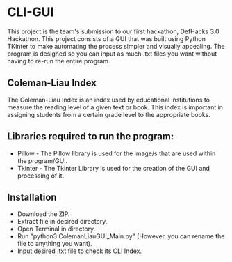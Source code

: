 # CLI-GUI
This project is the team's submission to our first hackathon, DefHacks 3.0 Hackathon. This project consists of a GUI that was built using Python TKinter to make automating the process simpler and visually appealing. The program is designed so you can input as much .txt files you want without having to re-run the entire program.

## Coleman-Liau Index

The Coleman-Liau Index is an index used by educational institutions to measure the reading level of a given text or book. This index is important in assigning students from a certain grade level to the appropriate books.

## Libraries required to run the program:
- Pillow  - The Pillow library is used for the image/s that are used within the program/GUI.
- Tkinter - The Tkinter Library is used for the creation of the GUI and processing of it.

## Installation 

- Download the ZIP.
- Extract file in desired directory.
- Open Terminal in directory.
- Run "python3 ColemanLiauGUI_Main.py" (However, you can rename the file to anything you want).
- Input desired .txt file to check its CLI Index.

